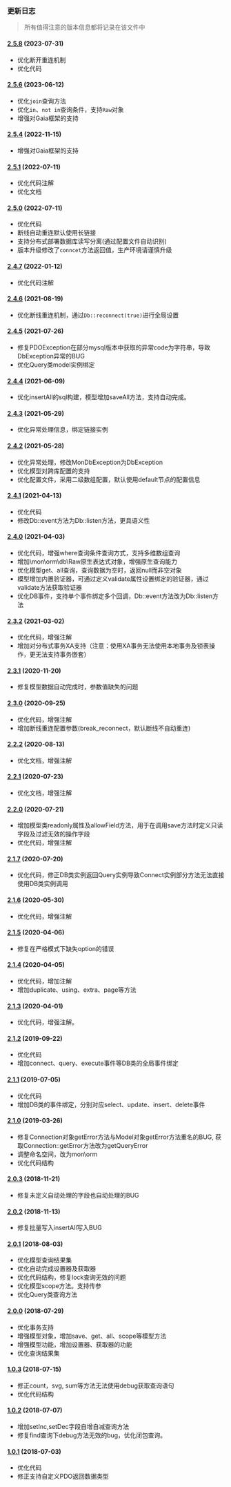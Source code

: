 ### 更新日志

> 所有值得注意的版本信息都将记录在该文件中

#### [2.5.8](#) (2023-07-31)

- 优化断开重连机制
- 优化代码


#### [2.5.6](#) (2023-06-12)

- 优化`join`查询方法
- 优化`in`、`not in`查询条件，支持`Raw`对象
- 增强对Gaia框架的支持


#### [2.5.4](#) (2022-11-15)

- 增强对Gaia框架的支持

#### [2.5.1](#) (2022-07-11)

- 优化代码注解
- 优化文档

#### [2.5.0](https://github.com/MonGDCH/mon-orm/commit/43bf507e8cfcae4ce79154a377ac8b0db2bbfa0e) (2022-07-11)

- 优化代码
- 断线自动重连默认使用长链接
- 支持分布式部署数据库读写分离(通过配置文件自动识别)
- 版本升级修改了`conncet`方法返回值，生产环境请谨慎升级

#### [2.4.7](https://github.com/MonGDCH/mon-orm/commit/351d9c8e186a79d59d08e323bcf3000b9079ce37) (2022-01-12)

- 优化代码注解

#### [2.4.6](https://github.com/MonGDCH/mon-orm/commit/9451d3bfb58ce627d5b819784c5850b703a1f75f) (2021-08-19)

- 优化断线重连机制，通过`Db::reconnect(true)`进行全局设置

#### [2.4.5](https://github.com/MonGDCH/mon-orm/commit/060c72e47097d3d2c3378e6247720224f36e5737) (2021-07-26)

- 修复PDOException在部分mysql版本中获取的异常code为字符串，导致DbException异常的BUG
- 优化Query类model实例绑定

#### [2.4.4](https://github.com/MonGDCH/mon-orm/commit/10091416a8aefa1376ca677540a74b67e6e1f92d) (2021-06-09)

- 优化insertAll的sql构建，模型增加saveAll方法，支持自动完成。

#### [2.4.3](https://github.com/MonGDCH/mon-orm/commit/3686537b1b4c70a624334c97bd98137fa4b07058) (2021-05-29)

- 优化异常处理信息，绑定链接实例

#### [2.4.2](https://github.com/MonGDCH/mon-orm/commit/f7c69b521f52589ee07b3d2cb24d56afa700fffd) (2021-05-28)

- 优化异常处理，修改MonDbException为DbException
- 优化模型对跨库配置的支持
- 优化配置文件，采用二级数组配置，默认使用default节点的配置信息

#### [2.4.1](https://github.com/MonGDCH/mon-orm/commit/6a87e779de6c87872e3c3169a98d9acc7ea24084) (2021-04-13)

- 优化代码
- 修改Db::event方法为Db::listen方法，更具语义性

#### [2.4.0](https://github.com/MonGDCH/mon-orm/commit/5544ad102f0bebbc070b950ccbd62183e3eb7ae3) (2021-04-03)

- 优化代码，增强where查询条件查询方式，支持多维数组查询
- 增加\mon\orm\db\Raw原生表达式对象，增强原生查询能力
- 优化模型get、all查询，查询数据为空时，返回null而非空对象
- 模型增加内置验证器，可通过定义validate属性设置绑定的验证器，通过validate方法获取验证器
- 优化DB事件，支持单个事件绑定多个回调，Db::event方法改为Db::listen方法

#### [2.3.2](https://github.com/MonGDCH/mon-orm/commit/0ac2cafec43abe80c134e5f2f82ca2c7142ef636) (2021-03-02)

- 优化代码，增强注解
- 增加对分布式事务XA支持（注意：使用XA事务无法使用本地事务及锁表操作，更无法支持事务嵌套）

#### [2.3.1](https://github.com/MonGDCH/mon-orm/commit/5b53eb5b5273760c724f12a6ba6a82049f6648b9) (2020-11-20)

- 修复模型数据自动完成时，参数值缺失的问题

#### [2.3.0](https://github.com/MonGDCH/mon-orm/commit/a1c56255b6d19d7c5641e946ad63dd9274ab1886) (2020-09-25)

- 优化代码，增强注解
- 增加断线重连配置参数(break_reconnect，默认断线不自动重连)

#### [2.2.2](https://github.com/MonGDCH/mon-orm/commit/b2c726792f5000ca2b3c7fbc10da9c46193cb274) (2020-08-13)

- 优化文档，增强注解

#### [2.2.1](https://github.com/MonGDCH/mon-orm/commit/d50d2f64f656546cb547062f859d0d7dd078728a) (2020-07-23)

- 优化文档，增强注解

#### [2.2.0](https://github.com/MonGDCH/mon-orm/commit/f66b064be78e22da9941b554c44c2637ad1eac91) (2020-07-21)

- 增加模型类readonly属性及allowField方法，用于在调用save方法时定义只读字段及过滤无效的操作字段
- 优化代码，增强注解

#### [2.1.7](https://github.com/MonGDCH/mon-orm/commit/f26199e8070e2f30b619c4ed61625f55df9e675c) (2020-07-20)

- 优化代码，修正DB类实例返回Query实例导致Connect实例部分方法无法直接使用DB类实例调用

#### [2.1.6](https://github.com/MonGDCH/mon-orm/commit/3cb830c71e580756cacc29f46d19a95f150270ee) (2020-05-30)

- 优化代码，增强注解

#### [2.1.5](https://github.com/MonGDCH/mon-orm/commit/c44ea078efa71e7804edf8ab48a373c327996c3b) (2020-04-06)

- 修复在严格模式下缺失option的错误

#### [2.1.4](https://github.com/MonGDCH/mon-orm/commit/b7a32914d715db461876695bfb07396a3d3939f9) (2020-04-05)

- 优化代码，增加注解
- 增加duplicate、using、extra、page等方法

#### [2.1.3](https://github.com/MonGDCH/mon-orm/commit/50ca84792f6d2c200e11de51545727b9c49162ae) (2020-04-01)

- 优化代码，增强注解。

#### [2.1.2](https://github.com/MonGDCH/mon-orm/commit/bbd9933164fcaa754f442d6e9d13ee531000e8b4) (2019-09-22)

- 优化代码
- 增加connect、query、execute事件等DB类的全局事件绑定

#### [2.1.1](https://github.com/MonGDCH/mon-orm/commit/c30cab8c19fb42c2038b4ea23214a2f9c9bb92c4) (2019-07-05)

- 优化代码
- 增加DB类的事件绑定，分别对应select、update、insert、delete事件

#### [2.1.0](https://github.com/MonGDCH/mon-orm/commit/80fc53eb7efc32a449267c521c8a0137f5b1ee40) (2019-03-26)

- 修复Connection对象getError方法与Model对象getError方法重名的BUG, 获取Connection::getError方法改为getQueryError
- 调整命名空间，改为mon\orm
- 优化代码结构

#### [2.0.3](https://github.com/MonGDCH/mon-orm/commit/1ccd25a2e85fd23776cb2de09e893c9a26b6eacd) (2018-11-21)

- 修复未定义自动处理的字段也自动处理的BUG

#### [2.0.2](https://github.com/MonGDCH/mon-orm/commit/fda16594acc461188b0eec5743efc4937e614491) (2018-11-13)

- 修复批量写入insertAll写入BUG

#### [2.0.1](https://github.com/MonGDCH/mon-orm/commit/a522ac6ba4380bbf316819551dbd48f0fb89da90) (2018-08-03)

- 优化模型查询结果集
- 优化自动完成设置器及获取器
- 优化代码结构，修复lock查询无效的问题
- 优化模型scope方法。支持传参
- 优化Query类查询方法

#### [2.0.0](https://github.com/MonGDCH/mon-orm/commit/544b4d8b683f333ebafe8cabd16419cfc22ed0b3) (2018-07-29)

- 优化事务支持
- 增强模型对象，增加save、get、all、scope等模型方法
- 增强模型功能，增加设置器、获取器的功能
- 优化查询结果集

#### [1.0.3](https://github.com/MonGDCH/mon-orm/commit/f5ddca93038f067159e6629d00b4ee645f32a5a6) (2018-07-15)

- 修正count，svg, sum等方法无法使用debug获取查询语句
- 优化代码结构

#### [1.0.2](https://github.com/MonGDCH/mon-orm/commit/c4ac3479e115b5220d258dffd82d3d904bea93ca) (2018-07-07)

- 增加setInc,setDec字段自增自减查询方法
- 修复find查询下debug方法无效的bug，优化闭包查询。

#### [1.0.1](https://github.com/MonGDCH/mon-orm/commit/379172dbff3f24da3aba909a605b4ba9b7a5e611) (2018-07-03)

- 优化代码
- 修正支持自定义PDO返回数据类型









